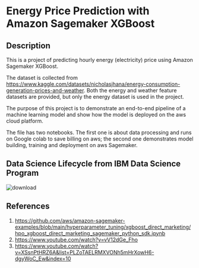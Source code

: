 # Energy Price Prediction with Amazon Sagemaker XGBoost

## Description

This is a project of predicting hourly energy (electricity) price using Amazon Sagemaker XGBoost.

The dataset is collected from https://www.kaggle.com/datasets/nicholasjhana/energy-consumption-generation-prices-and-weather. Both the energy and weather feature datasets are provided, but only the energy dataset is used in the project. 

The purpose of this project is to demonstrate an end-to-end pipeline of a machine learning model and show how the model is deployed on the aws cloud platform. 

The file has two notebooks. The first one is about data processing and runs on Google colab to save billing on aws; the second one demonstrates model building, training and deployment on aws Sagemaker.

## Data Science Lifecycle from IBM Data Science Program

![download](https://user-images.githubusercontent.com/81448993/209453475-fd0c1312-afad-4838-a7e3-ea531ece7654.png)


## References
1. https://github.com/aws/amazon-sagemaker-examples/blob/main/hyperparameter_tuning/xgboost_direct_marketing/hpo_xgboost_direct_marketing_sagemaker_python_sdk.ipynb
2. https://www.youtube.com/watch?v=vV12dGe_Fho
3. https://www.youtube.com/watch?v=XSsnPtHRZ6A&list=PLZoTAELRMXVONh5mHrXowH6-dgyWoC_Ew&index=10
